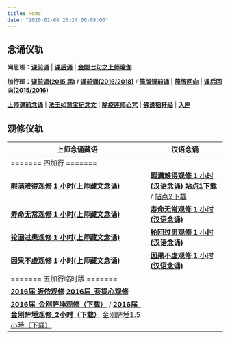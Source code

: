 ```yaml
---
title: Home
date: "2020-01-04 20:24:00-08:00"
---
```


## 念诵仪轨

**闻思班：[课前诵](http://huidengchanxiu.net/hdv/videos/%E8%AF%BE%E5%89%8D%E5%BF%B5%E8%AF%B5.mp4)** | **[课后诵](http://huidengchanxiu.net/hdv/videos/%E9%97%BB%E6%80%9D%E7%8F%AD%E8%AF%BE%E5%90%8E%E8%AF%B5.mp4)** | **[金刚七句之上师瑜伽](http://huidengchanxiu.net/hdv/videos/%E9%87%91%E5%88%9A%E4%B8%83%E5%8F%A5%E4%B9%8B%E4%B8%8A%E5%B8%88%E7%91%9C%E4%BC%BD111%E9%81%8D.mp4)**

**加行班：[课前诵(2015 届)](http://huidengchanxiu.net/hdv/videos/2015%E5%8A%A0%E8%A1%8C%E7%8F%AD%E8%AF%BE%E5%89%8D%E5%BF%B5%E8%AF%B5.mp4) / [课前诵(2016/2018)](http://huidengchanxiu.net/hdv/videos/2018%E5%8A%A0%E8%A1%8C%E7%8F%AD%E8%AF%BE%E5%89%8D%E5%BF%B5%E8%AF%B5.mp4)** / **[简版课前诵](http://huidengchanxiu.net/hdv/videos/%E5%8A%A0%E8%A1%8C%E7%8F%AD%E7%AE%80%E7%89%88%E8%AF%BE%E5%89%8D%E5%BF%B5%E8%AF%B5.mp4)** | **[简版回向](http://huidengchanxiu.net/hdv/videos/%E5%9B%9E%E5%90%91(2021%E7%89%88).mp4)** | **[课后回向(2015/2016)](http://huidengchanxiu.net/hdv/videos/2015%E8%AF%BE%E5%90%8E%E5%9B%9E%E5%90%91.mp4)**

**[上师课前念诵](http://huidengchanxiu.net/hdv/videos/%E4%B8%8A%E5%B8%88%E8%AF%BE%E5%89%8D%E5%BF%B5%E8%AF%B5.mp4)** | **[法王如意宝纪念文](http://huidengchanxiu.net/hdv/f/up/img_4578.png)** | **[除疫莲师心咒](http://huidengchanxiu.net/hdv/videos/%E9%99%A4%E7%96%AB%E8%8E%B2%E5%B8%88.mp4)** | **[佛说稻秆经](/pages/fsdgj/)** | **[入座](https://www.youtube.com/watch?v=qsYzkp9gCaA&list=PL7aUyQTIJqAjS5nIe9yN7iRuTth5Xgbhf&index=2)**

## 观修仪轨

| 上师念诵藏语                                                                                                                                            | 汉语念诵                                                                                                                 |
| ------------------------------------------------------------------------------------------------------------------------------------------------------- | ------------------------------------------------------------------------------------------------------------------------ |
| ======= 四加行 =======                                                                                                                                  |
| **[暇满难得观修 1 小时(上师藏文念诵)](http://huidengchanxiu.net/hdv/v/4jx/%E6%9A%87%E6%BB%A1%E9%9A%BE%E5%BE%97-%E4%B8%8A%E5%B8%88%E5%BF%B5%E8%AF%B5.mp4)**                            | **[暇满难得观修 1 小时(汉语念诵) 站点1下载](http://huidengchanxiu.net/hdv/v/4jx/%E6%9A%87%E6%BB%A1%E9%9A%BE%E5%BE%97.mp4)** / [站点2下载](https://f004.backblazeb2.com/file/hdv001/v/%E6%9A%87%E6%BB%A1%E9%9A%BE%E5%BE%97.mp4) |
| **[寿命无常观修 1 小时(上师藏文念诵)](http://huidengchanxiu.net/hdv/v/4jx/%E5%AF%BF%E5%91%BD%E6%97%A0%E5%B8%B8-%E4%B8%8A%E5%B8%88%E5%BF%B5%E8%AF%B5.mp4)**                            | **[寿命无常观修 1 小时(汉语念诵)](http://huidengchanxiu.net/hdv/v/4jx/%E5%AF%BF%E5%91%BD%E6%97%A0%E5%B8%B8.mp4)** |
| **[轮回过患观修 1 小时(上师藏文念诵)](http://huidengchanxiu.net/hdv/v/4jx/%E8%BD%AE%E5%9B%9E%E7%97%9B%E8%8B%A6-%E4%B8%8A%E5%B8%88%E5%BF%B5%E8%AF%B5.mp4)**                            | **[轮回过患观修 1 小时(汉语念诵)](http://huidengchanxiu.net/hdv/v/4jx/%E8%BD%AE%E5%9B%9E%E7%97%9B%E8%8B%A6.mp4)** |
| **[因果不虚观修 1 小时(上师藏文念诵)](http://huidengchanxiu.net/hdv/v/4jx/%E5%9B%A0%E6%9E%9C%E4%B8%8D%E8%99%9A-%E4%B8%8A%E5%B8%88%E5%BF%B5%E8%AF%B5.mp4)**                            | **[因果不虚观修 1 小时(汉语念诵)](http://huidengchanxiu.net/hdv/v/4jx/%E5%9B%A0%E6%9E%9C%E4%B8%8D%E8%99%9A.mp4)** |
| ======= 五加行临时版 =======                                                                                                                                  |
| **[2016届 皈依观修](http://huidengchanxiu.net/hdv/v/5jx/2016%E7%9A%88%E4%BE%9D%E8%A7%82%E4%BF%AE.mp4)** **[2016届_菩提心观修](http://huidengchanxiu.net/hdv/v/5jx/2016%E8%8F%A9%E6%8F%90%E5%BF%83%E8%A7%82%E4%BF%AE-%E4%B8%8A%E5%B8%88%E5%BF%B5%E8%AF%B5.mp4)**  |
| **[2016届_金刚萨埵观修（下载）](http://huidengchanxiu.net/hdv/v/5jx/%E9%87%91%E5%88%9A%E8%90%A8%E5%9F%B51%E5%B0%8F%E6%99%82.mp4)**  / **[2016届_金刚萨埵观修_2小时（下载）](http://huidengchanxiu.net/hdv/v/5jx/%E9%87%91%E5%88%9A%E8%90%A8%E5%9F%B52%E5%B0%8F%E6%99%82.mp4)**  [金刚萨埵1.5小時（下载）](http://huidengchanxiu.net/hdv/v/5jx/金刚萨埵1.5小時无水印.mp4) |
